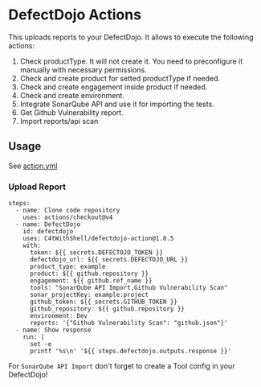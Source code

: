 # DefectDojo Actions
This uploads reports to your DefectDojo. It allows to execute the following actions:
1. Check productType. It will not create it. You need to preconfigure it manually with necessary permissions.
2. Check and create product for setted productType if needed.
3. Check and create engagement inside product if needed.
4. Check and create environment.
5. Integrate SonarQube API and use it for importing the tests.
6. Get Github Vulnerability report.
7. Import reports/api scan

## Usage

See [action.yml](https://github.com/C4tWithShell/defectdojo-action/blob/master/action.yml)

### Upload Report

```
steps:
  - name: Clone code repository
    uses: actions/checkout@v4
  - name: DefectDojo
    id: defectdojo
    uses: C4tWithShell/defectdojo-action@1.0.5
    with:
      token: ${{ secrets.DEFECTOJO_TOKEN }}
      defectdojo_url: ${{ secrets.DEFECTOJO_URL }}
      product_type: example
      product: ${{ github.repository }}
      engagement: ${{ github.ref_name }}
      tools: "SonarQube API Import,Github Vulnerability Scan"
      sonar_projectKey: example:project
      github_token: ${{ secrets.GITHUB_TOKEN }}
      github_repository: ${{ github.repository }}
      environment: Dev
      reports: '{"Github Vulnerability Scan": "github.json"}'
  - name: Show response
    run: |
      set -e
      printf '%s\n' '${{ steps.defectdojo.outputs.response }}'
```

For `SonarQube API Import` don't forget to create a Tool config in your DefectDojo!